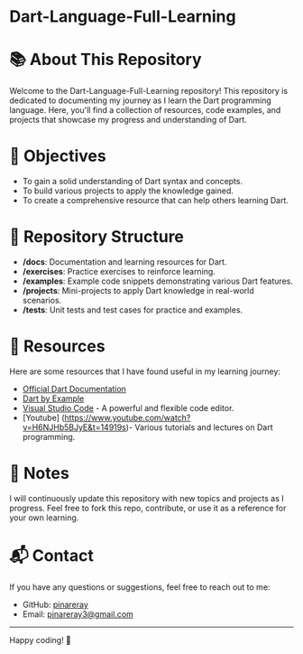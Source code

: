 # **Dart-Language-Full-Learning**

# 📚 About This Repository

Welcome to the Dart-Language-Full-Learning repository! This repository is dedicated to documenting my journey as I learn the Dart programming language. Here, you'll find a collection of resources, code examples, and projects that showcase my progress and understanding of Dart.

# 🎯 Objectives

- To gain a solid understanding of Dart syntax and concepts.
- To build various projects to apply the knowledge gained.
- To create a comprehensive resource that can help others learning Dart.

# 📁 Repository Structure

- **/docs**: Documentation and learning resources for Dart.
- **/exercises**: Practice exercises to reinforce learning.
- **/examples**: Example code snippets demonstrating various Dart features.
- **/projects**: Mini-projects to apply Dart knowledge in real-world scenarios.
- **/tests**: Unit tests and test cases for practice and examples.

# 📖 Resources

Here are some resources that I have found useful in my learning journey:

- [Official Dart Documentation](https://dart.dev/guides)
- [Dart by Example](https://dart.dev/samples)
- [Visual Studio Code](https://code.visualstudio.com/) - A powerful and flexible code editor.
- [Youtube] (https://www.youtube.com/watch?v=H6NJHb5BJyE&t=14919s)- Various tutorials and lectures on Dart programming.

# 📝 Notes

I will continuously update this repository with new topics and projects as I progress. Feel free to fork this repo, contribute, or use it as a reference for your own learning.

# 📬 Contact

If you have any questions or suggestions, feel free to reach out to me:

- GitHub: [pinareray](https://github.com/pinareray)
- Email: pinareray3@gmail.com

---

Happy coding! 🎉

